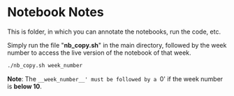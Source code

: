 # Notebook Notes

This is folder, in which you can annotate the notebooks, run the code, etc.

Simply run the file "__nb_copy.sh__" in the main directory,
followed by the week number to access the live version of the 
notebook of that week.

```bash
./nb_copy.sh week_number
```

__Note__: The `__week_number__' must be followed by a `0' if  the week number is __below 10__.